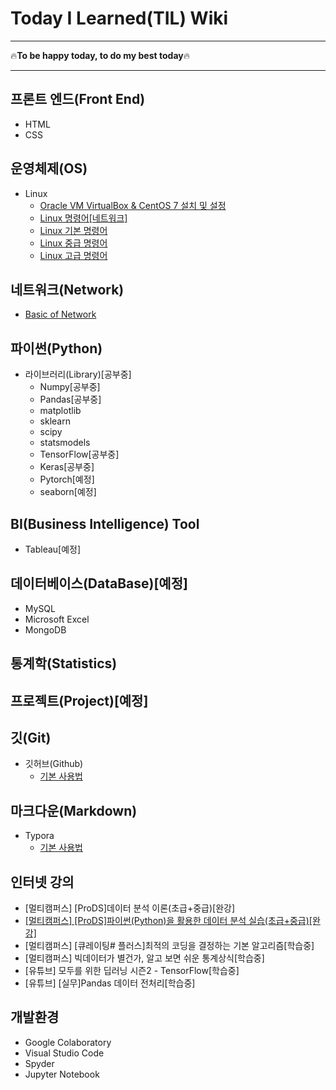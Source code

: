 # Today I Learned(TIL) Wiki 
---

🔥**To be happy today, to do my best today**🔥

---



## 프론트 엔드(Front End)
- HTML
- CSS

## 운영체제(OS)
- Linux
  - [Oracle VM VirtualBox & CentOS 7 설치 및 설정](https://github.com/BaeJjangE/TIL/blob/master/Linux/%EA%B0%80%EC%83%81%EB%A8%B8%EC%8B%A0(Oracle%20VM%20VirtualBox)%20%26%20CentOS%207%20%EC%84%A4%EC%B9%98%20%EB%B0%8F%20%EC%84%A4%EC%A0%95.md)
  - [Linux 명령어[네트워크]](https://github.com/BaeJjangE/TIL/blob/master/Linux/Linux%20%EB%AA%85%EB%A0%B9%EC%96%B4%5B%EB%84%A4%ED%8A%B8%EC%9B%8C%ED%81%AC%5D.md)
  - [Linux 기본 명령어](https://github.com/BaeJjangE/TIL/blob/master/Linux/Linux%20%EA%B8%B0%EB%B3%B8%20%EB%AA%85%EB%A0%B9%EC%96%B4.md)
  - [Linux 중급 명령어](https://github.com/BaeJjangE/TIL/blob/master/Linux/Linux%20%EC%A4%91%EA%B8%89%20%EB%AA%85%EB%A0%B9%EC%96%B4.md)
  - [Linux 고급 명령어](https://github.com/BaeJjangE/TIL/blob/master/Linux/Linux%20%EA%B3%A0%EA%B8%89%20%EB%AA%85%EB%A0%B9%EC%96%B4.md)

## 네트워크(Network)
- [Basic of Network](https://github.com/BaeJjangE/TIL/blob/master/Network/Network(%EA%B8%B0%EB%B3%B8).md)

## 파이썬(Python)
- 라이브러리(Library)[공부중]
  - Numpy[공부중]
  - Pandas[공부중]
  - matplotlib
  - sklearn
  - scipy
  - statsmodels
  - TensorFlow[공부중]
  - Keras[공부중]
  - Pytorch[예정]
  - seaborn[예정]
  
## BI(Business Intelligence) Tool
- Tableau[예정]

## 데이터베이스(DataBase)[예정]
- MySQL
- Microsoft Excel
- MongoDB

## 통계학(Statistics)

## 프로젝트(Project)[예정]

## 깃(Git)
- 깃허브(Github)
  - [기본 사용법](https://github.com/BaeJjangE/TIL/blob/master/Git%26Github/Git_Github%20%EA%B8%B0%EB%B3%B8%20%EC%82%AC%EC%9A%A9%EB%B2%95.md)

## 마크다운(Markdown)
- Typora
  - [기본 사용법](https://github.com/BaeJjangE/TIL/blob/master/Markdown/%EB%A7%88%ED%81%AC%EB%8B%A4%EC%9A%B4%20%EA%B8%B0%EB%B3%B8%EC%82%AC%EC%9A%A9%EB%B2%95.md)

## 인터넷 강의
- [멀티캠퍼스] [ProDS]데이터 분석 이론(초급+중급)[완강]
- [[멀티캠퍼스] [ProDS]파이썬(Python)을 활용한 데이터 분석 실습(초급+중급)[완강]](https://github.com/BaeJjangE/TIL/tree/master/ProDS_practical_training)
- [멀티캠퍼스] [큐레이팅# 플러스]최적의 코딩을 결정하는 기본 알고리즘[학습중]
- [멀티캠퍼스] 빅데이터가 별건가, 알고 보면 쉬운 통계상식[학습중]
- [유튜브] 모두를 위한 딥러닝 시즌2 - TensorFlow[학습중]
- [유튜브] [실무]Pandas 데이터 전처리[학습중]

## 개발환경
- Google Colaboratory
- Visual Studio Code
- Spyder
- Jupyter Notebook

